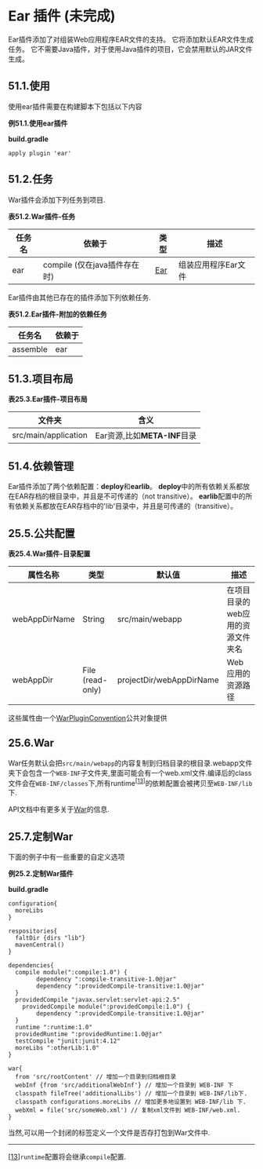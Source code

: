# Ear 插件 (未完成)

Ear插件添加了对组装Web应用程序EAR文件的支持。 它将添加默认EAR文件生成任务。 它不需要Java插件，对于使用Java插件的项目，它会禁用默认的JAR文件生成。

## 51.1.使用
使用ear插件需要在构建脚本下包括以下内容

**例51.1.使用ear插件**

**build.gradle**

```
apply plugin 'ear'
```

## 51.2.任务
War插件会添加下列任务到项目.

**表51.2.War插件-任务**

任务名     | 依赖于        |  类型 | 描述
--------- | ---------- | ---- | -----------
ear | compile (仅在java插件存在时) | [Ear](https://docs.gradle.org/current/dsl/org.gradle.plugins.ear.Ear.html) | 组装应用程序Ear文件

Ear插件由其他已存在的插件添加下列依赖任务.

**表51.2.Ear插件-附加的依赖任务**

任务名    | 依赖于
-------- | ------
assemble | ear


## 51.3.项目布局

**表25.3.Ear插件-项目布局**

文件夹   | 含义
-------- | ------
src/main/application | Ear资源,比如**META-INF**目录

## 51.4.依赖管理
Ear插件添加了两个依赖配置：**deploy**和**earlib**。 **deploy**中的所有依赖关系都放在EAR存档的根目录中，并且是不可传递的（not transitive）。 **earlib**配置中的所有依赖关系都放在EAR存档中的'lib'目录中，并且是可传递的（transitive）。

## 25.5.公共配置

**表25.4.War插件-目录配置**

属性名称 | 类型 | 默认值 | 描述
 ----- | ---- | ---- | ----
 webAppDirName | String | src/main/webapp | 在项目目录的web应用的资源文件夹名
 webAppDir | File (read-only) | projectDir/webAppDirName | Web应用的资源路径

 这些属性由一个[WarPluginConvention](https://docs.gradle.org/current/dsl/org.gradle.api.plugins.WarPluginConvention.html)公共对象提供

## 25.6.War
War任务默认会把`src/main/webapp`的内容复制到归档目录的根目录.webapp文件夹下会包含一个`WEB-INF`子文件夹,里面可能会有一个web.xml文件.编译后的class文件会在`WEB-INF/classes`下,所有runtime<sup>[[13](https://docs.gradle.org/current/userguide/war_plugin.html#ftn.N1325D)]</sup>的依赖配置会被拷贝至`WEB-INF/lib`下.

API文档中有更多关于[War](https://docs.gradle.org/current/dsl/org.gradle.api.tasks.bundling.War.html)的信息.

## 25.7.定制War
下面的例子中有一些重要的自定义选项

**例25.2.定制War插件**

**build.gradle**

```
configuration{
  moreLibs
}

respositories{
  faltDir {dirs "lib"}
  mavenCentral()
}

dependencies{
  compile module(":compile:1.0") {
        dependency ":compile-transitive-1.0@jar"
        dependency ":providedCompile-transitive:1.0@jar"
  }
  providedCompile "javax.servlet:servlet-api:2.5"
    providedCompile module(":providedCompile:1.0") {
        dependency ":providedCompile-transitive:1.0@jar"
  }
  runtime ":runtime:1.0"
  providedRuntime ":providedRuntime:1.0@jar"
  testCompile "junit:junit:4.12"
  moreLibs ":otherLib:1.0"
}

war{
  from 'src/rootContent' // 增加一个目录到归档根目录
  webInf {from 'src/additionalWebInf'} // 增加一个目录到 WEB-INF 下
  classpath fileTree('additionalLibs') // 增加一个目录到 WEB-INF/lib下.
  classpath configurations.moreLibs // 增加更多地设置到 WEB-INF/lib 下.
  webXml = file('src/someWeb.xml') // 复制xml文件到 WEB-INF/web.xml.
}
```

当然,可以用一个封闭的标签定义一个文件是否存打包到War文件中.

---
[[13](https://docs.gradle.org/current/userguide/war_plugin.html#N1325D)]`runtime`配置将会继承`compile`配置.
